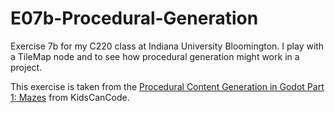 # E07b-Procedural-Generation

Exercise 7b for my C220 class at Indiana University Bloomington. I play with a TileMap node and to see how procedural generation might work in a project.

This exercise is taken from the [Procedural Content Generation in Godot Part 1: Mazes](https://www.youtube.com/watch?v=YShYWaGF3Nc) from KidsCanCode. 
